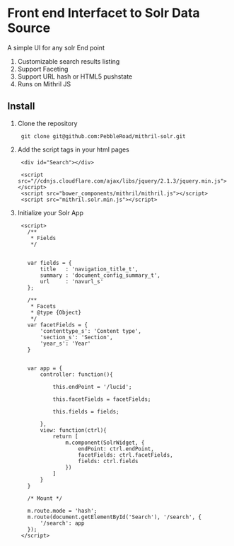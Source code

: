 # Front end Interfacet to Solr Data Source

A simple UI for any solr End point

1. Customizable search results listing
2. Support Faceting
3. Support URL hash or HTML5 pushstate
4. Runs on Mithril JS


## Install

1. Clone the repository
    
        git clone git@github.com:PebbleRoad/mithril-solr.git
   
2. Add the script tags in your html pages

        <div id="Search"></div>
        
        <script src="//cdnjs.cloudflare.com/ajax/libs/jquery/2.1.3/jquery.min.js"></script>
        <script src="bower_components/mithril/mithril.js"></script>
        <script src="mithril.solr.min.js"></script>

3. Initialize your Solr App

        <script>
          /**
           * Fields
           */
          
          
          var fields = {
              title   : 'navigation_title_t',
              summary : 'document_config_summary_t',
              url     : 'navurl_s'
          };
          
          /**
           * Facets
           * @type {Object}
           */
          var facetFields = {
              'contenttype_s': 'Content type',
              'section_s': 'Section',
              'year_s': 'Year'
          }
          
          
          var app = {
              controller: function(){
          
                  this.endPoint = '/lucid';
          
                  this.facetFields = facetFields;
          
                  this.fields = fields;
                        
              },
              view: function(ctrl){
                  return [
                      m.component(SolrWidget, {                            
                          endPoint: ctrl.endPoint,
                          facetFields: ctrl.facetFields,
                          fields: ctrl.fields
                      })
                  ]
              }
          }
          
          /* Mount */
          
          m.route.mode = 'hash';
          m.route(document.getElementById('Search'), '/search', {
              '/search': app
          });
        </script>